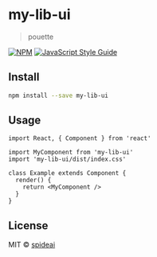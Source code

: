 # my-lib-ui

> pouette

[![NPM](https://img.shields.io/npm/v/my-lib-ui.svg)](https://www.npmjs.com/package/my-lib-ui) [![JavaScript Style Guide](https://img.shields.io/badge/code_style-standard-brightgreen.svg)](https://standardjs.com)

## Install

```bash
npm install --save my-lib-ui
```

## Usage

```tsx
import React, { Component } from 'react'

import MyComponent from 'my-lib-ui'
import 'my-lib-ui/dist/index.css'

class Example extends Component {
  render() {
    return <MyComponent />
  }
}
```

## License

MIT © [spideai](https://github.com/spideai)
